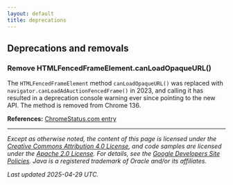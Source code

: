 ```yaml
---
layout: default
title: deprecations
---
```


## Deprecations and removals

### Remove HTMLFencedFrameElement.canLoadOpaqueURL()

The `HTMLFencedFrameElement` method `canLoadOpaqueURL()` was replaced with `navigator.canLoadAdAuctionFencedFrame()` in 2023, and calling it has resulted in a deprecation console warning ever since pointing to the new API. The method is removed from Chrome 136.

**References:** [ChromeStatus.com entry](https://chromestatus.com/feature/5083847901667328)

---

*Except as otherwise noted, the content of this page is licensed under the [Creative Commons Attribution 4.0 License](https://creativecommons.org/licenses/by/4.0/), and code samples are licensed under the [Apache 2.0 License](https://www.apache.org/licenses/LICENSE-2.0). For details, see the [Google Developers Site Policies](https://developers.google.com/site-policies). Java is a registered trademark of Oracle and/or its affiliates.*

*Last updated 2025-04-29 UTC.*
